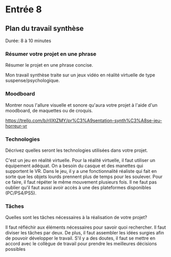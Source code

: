 # Entrée 8
## Plan du travail synthèse
Durée: 8 à 10 minutes

### Résumer votre projet en une phrase
Résumer le projet en une phrase concise.   

Mon travail synthèse traite sur un jeux vidéo en réalité virtuelle de type suspense/psychologique. 

### Moodboard
Montrer nous l'allure visuelle et sonore qu'aura votre projet à l'aide d'un moodboard, de maquettes ou de croquis. 

https://trello.com/b/rIlXtZMY/pr%C3%A9sentation-synth%C3%A8se-jeu-horreur-vr

### Technologies
Décrivez quelles seront les technologies utilisées dans votre projet. 

C'est un jeu en réalité virtuelle. Pour la réalité virtuelle, il faut utiliser un équipement adéquat. On a besoin du casque et des manettes qui supportent le VR. Dans le jeu, il y a une fonctionnalité réaliste qui fait en sorte que les objets lourds prennent plus de temps pour les soulever. Pour ce faire, il faut répéter le même mouvement plusieurs fois. Il ne faut pas oublier qu'il faut aussi avoir accès à une des plateformes disponibles (PC/PS4/PS5).

### Tâches
Quelles sont les tâches nécessaires à la réalisation de votre projet? 

Il faut réfléchir aux éléments nécessaires pour savoir quoi rechercher. Il faut diviser les tâches par deux. De plus, il faut assembler les idées surgies afin de pouvoir développer le travail. S'il y a des doutes, il faut se mettre en accord avec le collègue de travail pour prendre les meilleures décisions possibles


